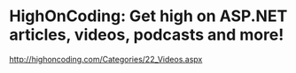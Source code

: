 <!--
id: 193903743
link: http://kevinisom.info/post/193903743/highoncoding-get-high-on-asp-net-articles-videos
slug: highoncoding-get-high-on-asp-net-articles-videos
date: Tue Sep 22 2009 16:54:54 GMT+1200 (NZST)
raw: {"blog_name":"kevinisom","id":193903743,"post_url":"http://kevinisom.info/post/193903743/highoncoding-get-high-on-asp-net-articles-videos","slug":"highoncoding-get-high-on-asp-net-articles-videos","type":"link","date":"2009-09-22 04:54:54 GMT","timestamp":1253595294,"state":"published","format":"html","reblog_key":"U53CHnlw","tags":[],"short_url":"http://tmblr.co/Zw68YyBZhn-","highlighted":[],"feed_item":"http://highoncoding.com/Categories/22_Videos.aspx","from_feed_id":"650234","note_count":0,"title":"HighOnCoding: Get high on ASP.NET articles, videos, podcasts and more!","url":"http://highoncoding.com/Categories/22_Videos.aspx","description":""}
publish: 2009-09-022
tags: 
title: HighOnCoding: Get high on ASP.NET articles, videos, podcasts and more!
-->


HighOnCoding: Get high on ASP.NET articles, videos, podcasts and more!
======================================================================

<http://highoncoding.com/Categories/22_Videos.aspx>

